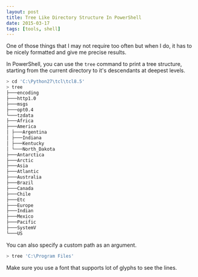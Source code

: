 ```yaml
---
layout: post
title: Tree Like Directory Structure In PowerShell
date: 2015-03-17
tags: [tools, shell]
---
```


One of those things that I may not require too often but when I do, it has to be nicely formatted and give me precise results.

In PowerShell, you can use the `tree` command to print a tree structure, starting from the current directory to it's descendants at deepest levels.

```bash
> cd 'C:\Python27\tcl\tcl8.5'
> tree
├───encoding
├───http1.0
├───msgs
├───opt0.4
└───tzdata
├───Africa
├───America
│ ├───Argentina
│ ├───Indiana
│ ├───Kentucky
│ └───North_Dakota
├───Antarctica
├───Arctic
├───Asia
├───Atlantic
├───Australia
├───Brazil
├───Canada
├───Chile
├───Etc
├───Europe
├───Indian
├───Mexico
├───Pacific
├───SystemV
└───US
```

You can also specify a custom path as an argument.

```bash
> tree 'C:\Program Files'
```

Make sure you use a font that supports lot of glyphs to see the lines.
